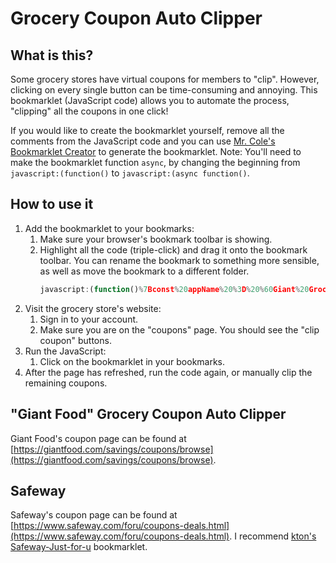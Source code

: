 # Grocery Coupon Auto Clipper

## What is this?

Some grocery stores have virtual coupons for members to "clip". However, clicking on every single button can be time-consuming and annoying. This bookmarklet (JavaScript code) allows you to automate the process, "clipping" all the coupons in one click!

If you would like to create the bookmarklet yourself, remove all the comments from the JavaScript code and you can use [Mr. Cole's Bookmarklet Creator](https://mrcoles.com/bookmarklet/) to generate the bookmarklet. Note: You'll need to make the bookmarklet function `async`, by changing the beginning from `javascript:(function()` to `javascript:(async function()`.

## How to use it

1. Add the bookmarklet to your bookmarks:
    1. Make sure your browser's bookmark toolbar is showing.
    2. Highlight all the code (triple-click) and drag it onto the bookmark toolbar. You can rename the bookmark to something more sensible, as well as move the bookmark to a different folder.
        ```js
        javascript:(function()%7Bconst%20appName%20%3D%20%60Giant%20Grocery%20Coupon%20Auto%20Clipper%60%3Bconst%20maxDelayLengthInSeconds%20%3D%2025%3Basync%20function%20getUserId()%20%7Bconst%20rawResponse%20%3D%20await%20fetch(%22https%3A%2F%2Fgiantfood.com%2Fapi%2Fv1.0%2Fcurrent%2Fuser%22)%3Bconst%20rawResponseJSON%20%3D%20await%20rawResponse.json()%3Btry%20%7Breturn%20Number(rawResponseJSON.userId)%3B%7D%20catch%20(error)%20%7Bconsole.error(error)%3Bconsole.error(%60%24%7BappName%7D%3A%20Error%20in%20getting%20UserID.%60)%3Bconsole.error(rawResponseJSON)%3Breturn%20-1%3B%7D%7Dfunction%20clipCoupon(coupon%2C%20userId)%20%7Blet%20offerId%20%3D%20coupon.id%3Blet%20fetchRequest%20%3D%20new%20Request(%60https%3A%2F%2Fgiantfood.com%2Fapi%2Fv6.0%2Fusers%2F%24%7BuserId%7D%2Fcoupons%2Fclipped%60%2C%7Bmethod%3A%20%22POST%22%2Cheaders%3A%20%7B%22Content-Type%22%3A%20%22application%2Fjson%22%2C%7D%2Cbody%3A%20%60%7B%22couponId%22%3A%22%24%7BofferId%7D%22%7D%60%2C%7D)%3Breturn%20new%20Promise(function%20(resolve%2C%20reject)%20%7Blet%20timeoutId%20%3D%20setTimeout(()%20%3D%3E%20%7Bfetch(fetchRequest).then((res)%20%3D%3E%20%7Bconsole.log(%22Done%20running%20this%20fetch%20request%20for%20%22%20%2B%20offerId.toString())%3Bresolve()%3B%7D)%3B%7D%2C%20Math.random()%20*%201000%20*%20maxDelayLengthInSeconds)%3B%7D)%3B%7Dasync%20function%20main()%20%7Bif%20(document.URL%20!%3D%3D%20%22https%3A%2F%2Fgiantfood.com%2Fsavings%2Fcoupons%2Fbrowse%22)%20%7Balert(%60%22%24%7BappName%7D%22%20must%20be%20on%20Giant's%20website%20to%20work.%60%20%2B%60%5CnPlease%20visit%20https%3A%2F%2Fgiantfood.com%2Fsavings%2Fcoupons%2Fbrowse%2C%20log%20in%2C%20and%20try%20again.%60)%3Breturn%3B%7Dlet%20userId%20%3D%20await%20getUserId()%3Bif%20(userId%20%3D%3D%20-1)%20%7Balert(%60%22%24%7BappName%7D%22%20failed%20getting%20user%20id.%20Please%20try%20again%20later.%60)%3Breturn%3B%7D%20else%20if%20(userId%20%3D%3D%202)%20%7Balert(%60Please%20log%20into%20your%20Giant%20account%20before%20running%20%22%24%7BappName%7D%22.%60)%3Breturn%3B%7Dlet%20availableList%20%3D%20document.getElementsByClassName(%22tile-list%22)%5B0%5D%3Blet%20allCoupons%20%3D%20availableList.getElementsByTagName(%22li%22)%3Blet%20couponsToClip%20%3D%20Array.from(allCoupons).filter((coupon)%20%3D%3Ecoupon.innerHTML.includes(%22Clip%20Coupon%22))%3Bif%20(couponsToClip.length%20%3D%3D%200)%20%7Balert(%60%22%24%7BappName%7D%22%20did%20not%20find%20any%20coupons%20to%20clip.%60)%3Breturn%3B%7Dlet%20couponPromises%20%3D%20couponsToClip.map((coupon)%20%3D%3E%20clipCoupon(coupon%2C%20userId))%3Bconsole.log(%60%22%24%7BappName%7D%22%20is%20clipping%20%24%7BcouponPromises.length%7D%20coupons.%20Please%20wait%20...%60)%3BPromise.all(couponPromises).then(()%20%3D%3E%20%7Bwindow.location.reload()%3B%7D)%3B%7Dmain()%7D)()
        ```
2. Visit the grocery store's website:
    1. Sign in to your account.
    2. Make sure you are on the "coupons" page. You should see the "clip coupon" buttons.
3. Run the JavaScript:
    1. Click on the bookmarklet in your bookmarks.
4. After the page has refreshed, run the code again, or manually clip the remaining coupons.

## "Giant Food" Grocery Coupon Auto Clipper

Giant Food's coupon page can be found at [https://giantfood.com/savings/coupons/browse](https://giantfood.com/savings/coupons/browse).

## Safeway

Safeway's coupon page can be found at [https://www.safeway.com/foru/coupons-deals.html](https://www.safeway.com/foru/coupons-deals.html). I recommend [kton's Safeway-Just-for-u](https://github.com/kton/Safeway-Just-for-u) bookmarklet.
